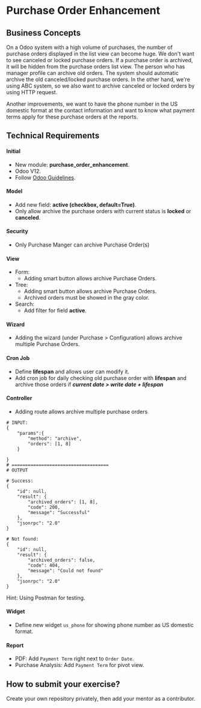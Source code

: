 Purchase Order Enhancement
================================================

Business Concepts
-----------------
On a Odoo system with a high volume of purchases, the number of purchase orders displayed in the list view can become huge.
We don't want to see canceled or locked purchase orders. If a purchase order is archived, it will be hidden from the purchase orders list view. The person who has manager profile can archive old orders.
The system should automatic archive the old canceled/locked purchase orders. In the other hand, we're using ABC system, so we also want to archive canceled or locked orders by using HTTP request.

Another improvements, we want to have the phone number in the US domestic format at the contact information and want to know what payment terms apply for these purchase orders at the reports.


Technical Requirements
----------------------
#### Initial
- New module: **purchase_order_enhancement**.
- Odoo V12.
- Follow [Odoo Guidelines](https://www.odoo.com/documentation/12.0/reference/guidelines.html).

#### Model
- Add new field: **active (checkbox, default=True)**.
- Only allow archive the purchase orders with current status is **locked** or **canceled**.

#### Security
- Only Purchase Manger can archive Purchase Order(s)

#### View
- Form:
    + Adding smart button allows archive Purchase Orders.
- Tree:
    + Adding smart button allows archive Purchase Orders.
    + Archived orders must be showed in the gray color.
- Search:
    + Add filter for field **active**.

#### Wizard
- Adding the wizard (under Purchase > Configuration) allows archive multiple Purchase Orders.

#### Cron Job
- Define **lifespan** and allows user can modify it.
- Add cron job for daily checking old purchase order with **lifespan** and archive those orders if **_current date > write date + lifespan_**

#### Controller
- Adding route allows archive multiple purchase orders

```
# INPUT:
{
    "params":{
        "method": "archive",
        "orders": [1, 8]
    }

}
# ====================================
# OUTPUT

# Success:
{
    "id": null,
    "result": {
        "archived_orders": [1, 8],
        "code": 200,
        "message": "Successful"
    },
    "jsonrpc": "2.0"
}

# Not found:
{
    "id": null,
    "result": {
        "archived_orders": false,
        "code": 404,
        "message": "Could not found"
    },
    "jsonrpc": "2.0"
}
```

Hint: Using Postman for testing.

#### Widget
- Define new widget `us_phone` for showing phone number as US domestic format.

#### Report
- PDF: Add `Payment Term` right next to `Order Date`.
- Purchase Analysis: Add `Payment Term` for pivot view.


How to submit your exercise?
---------------------------
Create your own repository privately, then add your mentor as a contributor.
